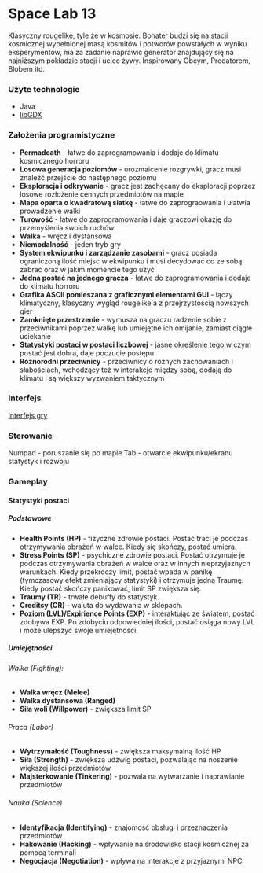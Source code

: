# Space Lab 13

Klasyczny rougelike, tyle że w kosmosie. Bohater budzi się na stacji kosmicznej wypełnionej masą kosmitów i potworów powstałych w wyniku eksperymentów, ma za zadanie naprawić generator znajdujący się na najniższym pokładzie stacji i uciec żywy. Inspirowany Obcym, Predatorem, Blobem itd.

### Użyte technologie
* Java
* [libGDX](https://libgdx.com/)

### Założenia programistyczne
* **Permadeath** - łatwe do zaprogramowania i dodaje do klimatu kosmicznego horroru
* **Losowa generacja poziomów** - urozmaicenie rozgrywki, gracz musi znaleźć przejście do następnego poziomu
* **Eksploracja i odkrywanie** - gracz jest zachęcany do eksploracji poprzez losowe rozłożenie cennych przedmiotów na mapie
* **Mapa oparta o kwadratową siatkę** - łatwe do zaprograowania i ułatwia prowadzenie walki
* **Turowość** - łatwe do zaprogramowania i daje graczowi okazję do przemyślenia swoich ruchów
* **Walka** - wręcz i dystansowa
* **Niemodalność** - jeden tryb gry
* **System ekwipunku i zarządzanie zasobami** - gracz posiada ograniczoną ilość miejsc w ekwipunku i musi decydować co ze sobą zabrać oraz w jakim momencie tego użyć
* **Jedna postać na jednego gracza** - łatwe do zaprogramowania i dodaje do klimatu horroru
* **Grafika ASCII pomieszana z graficznymi elementami GUI** - łączy klimatyczny, klasyczny wygląd rougelike'a z przejrzystością nowszych gier
* **Zamknięte przestrzenie** - wymusza na graczu radzenie sobie z przeciwnikami poprzez walkę lub umiejętne ich omijanie, zamiast ciągłe uciekanie
* **Statystyki postaci w postaci liczbowej** - jasne określenie tego w czym postać jest dobra, daje poczucie postępu 
* **Różnorodni przeciwnicy** - przeciwnicy o różnych zachowaniach i słabościach, wchodzący też w interakcje między sobą, dodają do klimatu i są większy wyzwaniem taktycznym

### Interfejs
[Interfejs gry](https://i.ibb.co/b1Sw4Ly/gamescreen.png)

### Sterowanie
Numpad - poruszanie się po mapie
Tab - otwarcie ekwipunku/ekranu statystyk i rozwoju

### Gameplay
#### Statystyki postaci
##### Podstawowe
* **Health Points (HP)** - fizyczne zdrowie postaci. Postać traci je podczas otrzymywania obrażeń w walce. Kiedy się skończy, postać umiera.
* **Stress Points (SP)** - psychiczne zdrowie postaci. Postać otrzymuje je podczas otrzymywania obrażeń w walce oraz w innych nieprzyjaznych warunkach. Kiedy przekroczy limit, postać wpada w panikę (tymczasowy efekt zmieniający statystyki) i otrzymuje jedną Traumę. Kiedy postać skończy panikować, limit SP zwiększa się.
* **Traumy (TR)** - trwałe debuffy do statystyk.
* **Creditsy (CR)** - waluta do wydawania w sklepach.
* **Poziom (LVL)/Expirience Points (EXP)** - interaktując ze światem, postać zdobywa EXP. Po zdobyciu odpowiedniej ilości, postać osiąga nowy LVL i może ulepszyć swoje umiejętności.
##### Umiejętności
###### Walka (Fighting):
* **Walka wręcz (Melee)**
* **Walka dystansowa (Ranged)**
* **Siła woli (Willpower)** - zwiększa limit SP
###### Praca (Labor)
* **Wytrzymałość (Toughness)** - zwiększa maksymalną ilość HP
* **Siła (Strength)** - zwiększa udźwig postaci, pozwalając na noszenie większej ilości przedmiotów
* **Majsterkowanie (Tinkering)** - pozwala na wytwarzanie i naprawianie przedmiotów
###### Nauka (Science)
* **Identyfikacja (Identifying)** - znajomość obsługi i przeznaczenia przedmiotów
* **Hakowanie (Hacking)** - wpływanie na środowisko stacji kosmicznej za pomocą terminali
* **Negocjacja (Negotiation)** - wpływa na interakcje z przyjaznymi NPC
